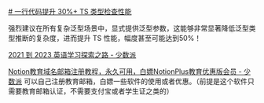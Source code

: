 

[# 一行代码提升 30%+ TS 类型检查性能](https://mp.weixin.qq.com/s?__biz=MzI3NTM5NDgzOA==&mid=2247516973&idx=1&sn=dff0068a4a679e54e27d6ae646865e64&chksm=eb07bb54dc703242e76131144546aa54c8f9d6d608d0d3cf8fef6fed3bd43b2dc8b6fbcbe1bb#rd)

强烈建议在所有复杂泛型场景中，显式提供泛型参数，这能够非常显著降低泛型类型推断的复杂度，进而提升 TS 性能，幅度甚至可能达到50%！


[2021 到 2023 英语学习探索之路 - 少数派](https://sspai.com/post/77853)



[Notion教育域名邮箱注册教程，永久可用，白嫖NotionPlus教育优惠版会员 - 少数派](https://sspai.com/post/89767)
可以自己注册教育邮箱，白嫖一些软件的使用或者优惠。（前提是这个软件只需要教育邮箱认证，不需要支付宝或者学生证之类的）
